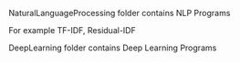 NaturalLanguageProcessing folder contains NLP Programs

For example TF-IDF, Residual-IDF

DeepLearning folder contains Deep Learning Programs

